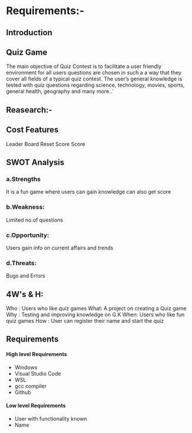 # Requirements:-
## Introduction
## Quiz Game
The main objective of Quiz Contest is to facilitate a user friendly environment for all users questions are chosen in such a a way that they cover all fields of a typical quiz contest. The user’s general knowledge is tested with quiz questions regarding science, technology, movies, sports, general health, geography and many more..`
## Reasearch:-

## Cost Features
Leader Board
Reset Score
Score
## SWOT Analysis
 ### a.Strengths 
 It is a fun game where users can gain knowledge can also get score
 ### b.Weakness: 
 Limited no.of questions
 ### c.Opportunity: 
 Users gain info on current affairs and trends
 ### d.Threats:
 Bugs and Errors
 ## 4W's & H:
 Who : Users who like quiz games
 What: A project on creating a Quiz game
 Why : Testing and improving knowledge on G.K
 When: Users who like fun quiz games
 How : User can register their name and start the quiz
 ## Requirements
  #### High level Requirements                  
  * Windows                                  
  * Visual Studio Code                       
  * WSL
  * gcc compiler
  * Github  
  #### Low level Requirements   
  * User with functionality known
  * Name

